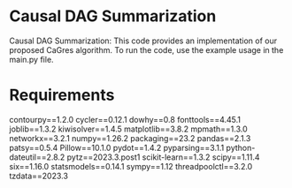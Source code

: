 # Causal DAG Summarization
Causal DAG Summarization: This code provides an implementation of our proposed CaGres algorithm. To run the code, use the example usage in the main.py file. 


# Requirements
contourpy==1.2.0
cycler==0.12.1
dowhy==0.8
fonttools==4.45.1
joblib==1.3.2
kiwisolver==1.4.5
matplotlib==3.8.2
mpmath==1.3.0
networkx==3.2.1
numpy==1.26.2
packaging==23.2
pandas==2.1.3
patsy==0.5.4
Pillow==10.1.0
pydot==1.4.2
pyparsing==3.1.1
python-dateutil==2.8.2
pytz==2023.3.post1
scikit-learn==1.3.2
scipy==1.11.4
six==1.16.0
statsmodels==0.14.1
sympy==1.12
threadpoolctl==3.2.0
tzdata==2023.3

